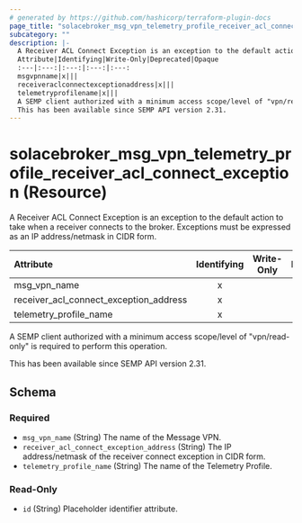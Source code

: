 ```yaml
---
# generated by https://github.com/hashicorp/terraform-plugin-docs
page_title: "solacebroker_msg_vpn_telemetry_profile_receiver_acl_connect_exception Resource - solacebroker"
subcategory: ""
description: |-
  A Receiver ACL Connect Exception is an exception to the default action to take when a receiver connects to the broker. Exceptions must be expressed as an IP address/netmask in CIDR form.
  Attribute|Identifying|Write-Only|Deprecated|Opaque
  :---|:---:|:---:|:---:|:---:
  msgvpnname|x|||
  receiveraclconnectexceptionaddress|x|||
  telemetryprofilename|x|||
  A SEMP client authorized with a minimum access scope/level of "vpn/read-only" is required to perform this operation.
  This has been available since SEMP API version 2.31.
---
```


# solacebroker_msg_vpn_telemetry_profile_receiver_acl_connect_exception (Resource)

A Receiver ACL Connect Exception is an exception to the default action to take when a receiver connects to the broker. Exceptions must be expressed as an IP address/netmask in CIDR form.


Attribute|Identifying|Write-Only|Deprecated|Opaque
:---|:---:|:---:|:---:|:---:
msg_vpn_name|x|||
receiver_acl_connect_exception_address|x|||
telemetry_profile_name|x|||



A SEMP client authorized with a minimum access scope/level of "vpn/read-only" is required to perform this operation.

This has been available since SEMP API version 2.31.



<!-- schema generated by tfplugindocs -->
## Schema

### Required

- `msg_vpn_name` (String) The name of the Message VPN.
- `receiver_acl_connect_exception_address` (String) The IP address/netmask of the receiver connect exception in CIDR form.
- `telemetry_profile_name` (String) The name of the Telemetry Profile.

### Read-Only

- `id` (String) Placeholder identifier attribute.
